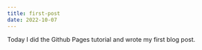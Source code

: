```yaml
---
title: first-post
date: 2022-10-07
---
```


Today I did the Github Pages tutorial and wrote my first blog post.
